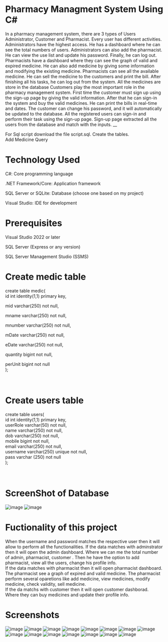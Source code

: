 # Pharmacy Managment System Using C#
In a pharmacy management system, there are 3 types of Users Administrator, Customer and Pharmacist. Every user has different activities. Administrators have the highest access. He has a dashboard where he can see the total numbers of users. Administrators can also add the pharmacist. He can view the use list and update his password. Finally, he can log out.
Pharmacists have a dashboard where they can see the graph of valid and expired medicine. He can also add medicine by giving some information and modifying the existing medicine. Pharmacists can see all the available medicine. He can sell the medicine to the customers and print the bill. After finishing all his tasks, he can log out from the system. All the medicines are store in the database
Customers play the most important role in the pharmacy management system.  First time the customer must sign up using the sign-up page by giving the valid information. After that he can sign-in the system and buy the valid medicines. He can print the bills in real-time and dates. The customer can change his password, and it will automatically be updated to the database.
All the registered users can sign-in and perform their task using the sign-up page. Sign-up page extracted all the users from the database and match with the inputs. __


For Sql script download the file script.sql. Create the tables.<br />
Add Medicine Query <br />

# Technology Used
C#: Core programming language <br />

.NET Framework/Core: Application framework<br />

SQL Server or SQLite: Database (choose one based on my project)<br />

Visual Studio: IDE for development

# Prerequisites
Visual Studio 2022 or later<br />

SQL Server (Express or any version)<br />

SQL Server Management Studio (SSMS)<br />

# Create medic table
create table medic( <br />
id int identity(1,1) primary key, <br />

mid varchar(250) not null, <br />

mname varchar(250) not null, <br />

mnumber varchar(250) not null, <br />

mDate varchar(250) not null, <br />

eDate varchar(250) not null, <br />

quantity bigint not null, <br />

perUnit bigint not null <br />
); <br />
 <br />
  <br />

  # Create users table
create table users(<br />
id int identity(1,1) primary key,<br />
userRole varchar(50) not null,<br />
name varchar(250) not null,<br />
dob varchar(250) not null,<br />
mobile bigint not null,<br />
email varchar(250) not null,<br />
username varchar(250) unique not null,<br />
pass varchar (250) not null<br />
);<br />
<br />
  <br />
# ScreenShot of Database
![image](https://github.com/user-attachments/assets/476a5d58-75d8-460f-9ae6-4c33aa0884ed)
![image](https://github.com/user-attachments/assets/11072aee-250d-4bac-8ba3-7260adf5ec4d)



 # Fuctionality of this project
 When the username and password matches the respective user then it will allow to perform all the functionalities. If the data matches with adminstrator then it will open the admin dashboard. Where we can me the total number of admin, pharmacist, customer . Then he have the option to add pharmacist, view all the users, change his profile info.<br />
 If the data matches with pharmacist then it will open pharmacist dashboard. The pharmacist see a graph of expired and valid medicine. The pharmacist perform several oparetions like add medicine, view medicines, modify medicine, check validity, sell medicine.<br />
 If the da matchs with customer then it will open customer dashborad. Where they can buy medicines and update their profile info.

 # Screenshots
 ![image](https://github.com/user-attachments/assets/1bb4e182-7ffe-480d-8559-77a21c1f0fc9)
 ![image](https://github.com/user-attachments/assets/8af5abbc-a370-48a2-9de7-400f119998de)
 ![image](https://github.com/user-attachments/assets/50ff4cd2-132a-4bdf-bf49-7c0b8b9b0edd)
 ![image](https://github.com/user-attachments/assets/5131a844-fcde-473a-a53f-a02e1890d5ed)
 ![image](https://github.com/user-attachments/assets/ec8765ba-66b1-442e-a065-200c10e270b4)
 ![image](https://github.com/user-attachments/assets/4a5e0fb4-3ff6-44c3-8e3a-11f1c5e5b62b)
 ![image](https://github.com/user-attachments/assets/c935f60a-534b-4653-bd67-d19786104c39)
 ![image](https://github.com/user-attachments/assets/2a1385c2-d78d-4011-9e0a-977b5f5fc87a)
 ![image](https://github.com/user-attachments/assets/faa6b8cf-22ec-4d8d-95e6-45187d6311ae)
 ![image](https://github.com/user-attachments/assets/f8092523-4ea3-4b99-b455-6f5c9ee19208)
 ![image](https://github.com/user-attachments/assets/4278bd23-c0ad-4a29-9e49-bbc016dc4a0b)
 ![image](https://github.com/user-attachments/assets/fd3fc616-b44c-4c8c-94ff-0bf2089432fd)
 ![image](https://github.com/user-attachments/assets/fd6a59cd-f284-459c-83b1-40de273a7b76)
 ![image](https://github.com/user-attachments/assets/8f98422d-e19d-43bc-b800-323ecec64d93)
 ![image](https://github.com/user-attachments/assets/44117af2-0c1c-486b-9705-9dee28f65dd8)









 










  

